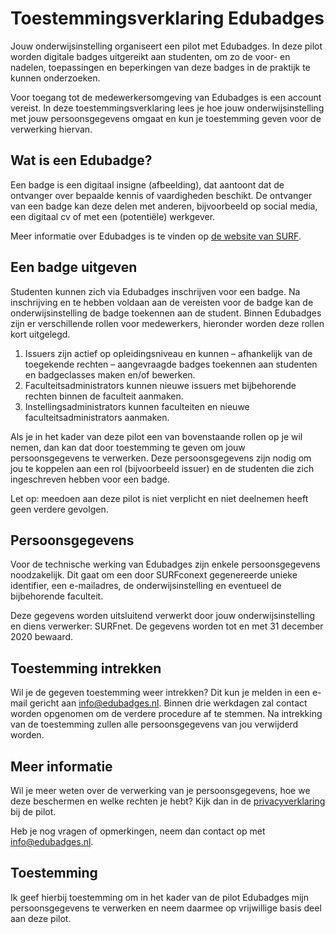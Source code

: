 # Toestemmingsverklaring Edubadges
Jouw onderwijsinstelling organiseert een pilot met Edubadges. In deze pilot worden digitale badges uitgereikt aan studenten, om zo de voor- en nadelen, toepassingen en beperkingen van deze badges in de praktijk te kunnen onderzoeken.

Voor toegang tot de medewerkersomgeving van Edubadges is een account vereist. In deze toestemmingsverklaring lees je hoe jouw onderwijsinstelling met jouw persoonsgegevens omgaat en kun je toestemming geven voor de verwerking hiervan.

## Wat is een Edubadge? 
Een badge is een digitaal insigne (afbeelding), dat aantoont dat de ontvanger over bepaalde kennis of vaardigheden beschikt. De ontvanger van een badge kan deze delen met anderen, bijvoorbeeld op social media, een digitaal cv of met een (potentiële) werkgever. 

Meer informatie over Edubadges is te vinden op [de website van SURF](https://www.surf.nl/innovatieprojecten/onderwijsinnovatie-met-ict/edubadges-en-microcredentialing.html).

## Een badge uitgeven
Studenten kunnen zich via Edubadges inschrijven voor een badge. Na inschrijving en te hebben voldaan aan de vereisten voor de badge kan de onderwijsinstelling de badge toekennen aan de student. Binnen Edubadges zijn er verschillende rollen voor medewerkers, hieronder worden deze rollen kort uitgelegd.

1. Issuers zijn actief op opleidingsniveau en kunnen – afhankelijk van de toegekende rechten – aangevraagde badges toekennen aan studenten en badgeclasses maken en/of bewerken.
2. Faculteitsadministrators kunnen nieuwe issuers met bijbehorende rechten binnen de faculteit aanmaken.
3. Instellingsadministrators kunnen faculteiten en nieuwe faculteitsadministrators aanmaken.

Als je in het kader van deze pilot een van bovenstaande rollen op je wil nemen, dan kan dat door toestemming te geven om jouw persoonsgegevens te verwerken. Deze persoonsgegevens zijn nodig om jou te koppelen aan een rol (bijvoorbeeld issuer) en de studenten die zich ingeschreven hebben voor een badge.

Let op: meedoen aan deze pilot is niet verplicht en niet deelnemen heeft geen verdere gevolgen.

## Persoonsgegevens
Voor de technische werking van Edubadges zijn enkele persoonsgegevens noodzakelijk. Dit gaat om een door SURFconext gegenereerde unieke identifier, een e-mailadres, de onderwijsinstelling en eventueel de bijbehorende faculteit.

Deze gegevens worden uitsluitend verwerkt door jouw onderwijsinstelling en diens verwerker: SURFnet. De gegevens worden tot en met 31 december 2020 bewaard.

## Toestemming intrekken
Wil je de gegeven toestemming weer intrekken? Dit kun je melden in een e-mail gericht aan [info@edubadges.nl](mailto:info@edubadges.nl). Binnen drie werkdagen zal contact worden opgenomen om de verdere procedure af te stemmen. Na intrekking van de toestemming zullen alle persoonsgegevens van jou verwijderd worden.

## Meer informatie
Wil je meer weten over de verwerking van je persoonsgegevens, hoe we deze beschermen en welke rechten je hebt? Kijk dan in de [privacyverklaring](https://pilot.edubadges.nl/public/privacy-policy) bij de pilot.

Heb je nog vragen of opmerkingen, neem dan contact op met [info@edubadges.nl](mailto:info@edubadges.nl).

## **Toestemming**
Ik geef hierbij toestemming om in het kader van de pilot Edubadges mijn persoonsgegevens te verwerken en neem daarmee op vrijwillige basis deel aan deze pilot. 
